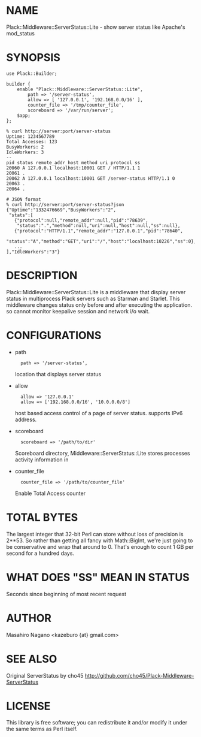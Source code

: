 # NAME

Plack::Middleware::ServerStatus::Lite - show server status like Apache's mod\_status

# SYNOPSIS

    use Plack::Builder;

    builder {
        enable "Plack::Middleware::ServerStatus::Lite",
            path => '/server-status',
            allow => [ '127.0.0.1', '192.168.0.0/16' ],
            counter_file => '/tmp/counter_file',
            scoreboard => '/var/run/server';
        $app;
    };

    % curl http://server:port/server-status
    Uptime: 1234567789
    Total Accesses: 123
    BusyWorkers: 2
    IdleWorkers: 3
    --
    pid status remote_addr host method uri protocol ss
    20060 A 127.0.0.1 localhost:10001 GET / HTTP/1.1 1
    20061 .
    20062 A 127.0.0.1 localhost:10001 GET /server-status HTTP/1.1 0
    20063 .
    20064 .

    # JSON format
    % curl http://server:port/server-status?json
    {"Uptime":"1332476669","BusyWorkers":"2",
     "stats":[
       {"protocol":null,"remote_addr":null,"pid":"78639",
        "status":".","method":null,"uri":null,"host":null,"ss":null},
       {"protocol":"HTTP/1.1","remote_addr":"127.0.0.1","pid":"78640",
        "status":"A","method":"GET","uri":"/","host":"localhost:10226","ss":0},
       ...
    ],"IdleWorkers":"3"}

# DESCRIPTION

Plack::Middleware::ServerStatus::Lite is a middleware that display server status in multiprocess Plack servers such as Starman and Starlet. This middleware changes status only before and after executing the application. so cannot monitor keepalive session and network i/o wait. 

# CONFIGURATIONS

- path

        path => '/server-status',

    location that displays server status

- allow

        allow => '127.0.0.1'
        allow => ['192.168.0.0/16', '10.0.0.0/8']

    host based access control of a page of server status. supports IPv6 address.

- scoreboard

        scoreboard => '/path/to/dir'

    Scoreboard directory, Middleware::ServerStatus::Lite stores processes activity information in

- counter\_file

        counter_file => '/path/to/counter_file'

    Enable Total Access counter

# TOTAL BYTES

The largest integer that 32-bit Perl can store without loss of precision
is 2\*\*53. So rather than getting all fancy with Math::BigInt, we're just
going to be conservative and wrap that around to 0. That's enough to count
1 GB per second for a hundred days.

# WHAT DOES "SS" MEAN IN STATUS

Seconds since beginning of most recent request

# AUTHOR

Masahiro Nagano <kazeburo {at} gmail.com>

# SEE ALSO

Original ServerStatus by cho45 <http://github.com/cho45/Plack-Middleware-ServerStatus>

# LICENSE

This library is free software; you can redistribute it and/or modify
it under the same terms as Perl itself.

